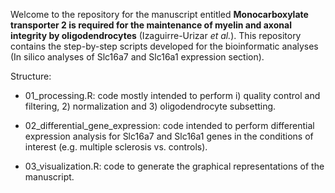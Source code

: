 Welcome to the repository for the manuscript entitled **Monocarboxylate transporter 2 is required for the maintenance of myelin and axonal integrity by oligodendrocytes** (Izaguirre-Urizar *et al.*). This repository contains the step-by-step scripts developed for the bioinformatic analyses (In silico analyses of Slc16a7 and Slc16a1 expression section). 

Structure:

- 01_processing.R: code mostly intended to perform i) quality control and filtering, 2) normalization and 3) oligodendrocyte subsetting.

- 02_differential_gene_expression: code intended to perform differential expression analysis for Slc16a7 and Slc16a1 genes in the conditions of interest (e.g. multiple sclerosis vs. controls).

- 03_visualization.R: code to generate the graphical representations of the manuscript.
